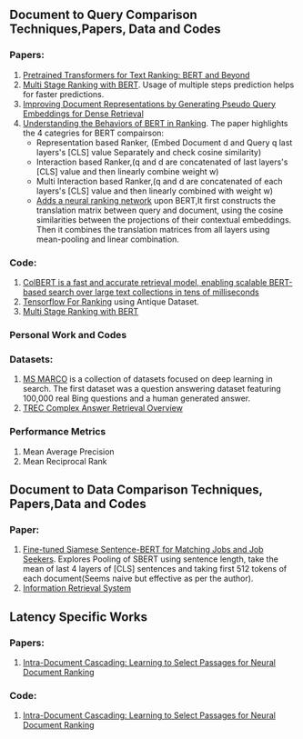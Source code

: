 ## Document to Query Comparison Techniques,Papers, Data and Codes
### Papers:
1. [Pretrained Transformers for Text Ranking: BERT and Beyond](https://arxiv.org/abs/2010.06467)
2. [Multi Stage Ranking with BERT](https://www.researchgate.net/publication/360973402_Multi-Stage_Document_Ranking_with_BERT). Usage of multiple steps prediction helps for faster predictions.
3. [Improving Document Representations by Generating Pseudo Query
Embeddings for Dense Retrieval](https://arxiv.org/pdf/2105.03599.pdf)
4. [Understanding the Behaviors of BERT in Ranking](https://arxiv.org/pdf/1904.07531.pdf). The paper highlights the 4 categries for BERT compairson:
    - Representation based Ranker, (Embed Document d and Query q last layers's [CLS] value Separately and check cosine similarity)
    - Interaction based Ranker,(q and d are concatenated of last layers's [CLS] value and then linearly combine weight w)
    - Multi Interaction based Ranker,(q and d are concatenated of each layers's [CLS] value and then linearly combined with weight w)
    - [Adds a neural ranking network](https://github.com/HSaurabh0919/CTransformers/blob/main/Document_Ranking/Codes/NeuralRanking.ipynb) upon BERT,It first constructs the translation matrix between query and document, using the cosine similarities  between the projections of their contextual embeddings. Then it combines the translation matrices from all layers using mean-pooling and linear combination.


### Code:
1. [ColBERT is a fast and accurate retrieval model, enabling scalable BERT-based search over large text collections in tens of milliseconds](https://github.com/stanford-futuredata/ColBERT/blob/main/docs/intro.ipynb)
2. [Tensorflow For Ranking](https://github.com/tensorflow/ranking/blob/master/docs/tutorials/tfr_bert.ipynb) using Antique Dataset.
3. [Multi Stage Ranking with BERT](https://github.com/castorini/duobert)


### Personal Work and Codes

### Datasets:
1. [MS MARCO](https://microsoft.github.io/msmarco/) is a collection of datasets focused on deep learning in search. The first dataset was a question answering dataset featuring 100,000 real Bing questions and a human generated answer. 
2. [TREC Complex Answer Retrieval Overview](https://trec.nist.gov/pubs/trec26/papers/Overview-CAR.pdf)

### Performance Metrics
1. Mean Average Precision
2. Mean Reciprocal Rank

## Document to Data Comparison Techniques, Papers,Data and Codes
### Paper:
1. [Fine-tuned Siamese Sentence-BERT for
Matching Jobs and Job Seekers](https://arxiv.org/pdf/2109.06501.pdf). Explores Pooling of SBERT using sentence length, take the mean of last 4 layers of [CLS] sentences and taking first 512 tokens of each document(Seems naive but effective as per the author).
2. [Information Retrieval System](http://orion.lcg.ufrj.br/Dr.Dobbs/books/book5/chap14.htm)



## Latency Specific Works

### Papers:
1. [Intra-Document Cascading: Learning to Select Passages
for Neural Document Ranking](https://arxiv.org/pdf/2105.09816.pdf)


### Code:
1. [Intra-Document Cascading: Learning to Select Passages
for Neural Document Ranking](https://github.com/sebastian-hofstaetter/matchmaker)
